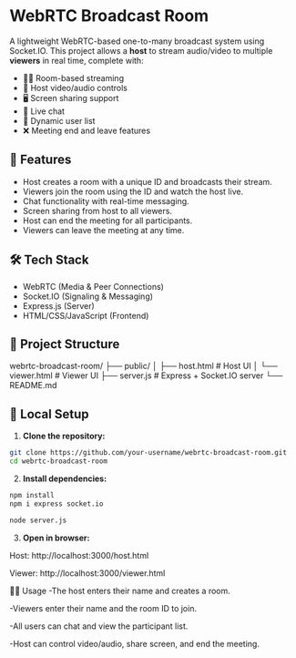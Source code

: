 # WebRTC Broadcast Room

A lightweight WebRTC-based one-to-many broadcast system using Socket.IO. This project allows a **host** to stream audio/video to multiple **viewers** in real time, complete with:

- 🧑‍💻 Room-based streaming
- 🎥 Host video/audio controls
- 🖥️ Screen sharing support
- 💬 Live chat
- 👥 Dynamic user list
- ❌ Meeting end and leave features

## 🚀 Features

- Host creates a room with a unique ID and broadcasts their stream.
- Viewers join the room using the ID and watch the host live.
- Chat functionality with real-time messaging.
- Screen sharing from host to all viewers.
- Host can end the meeting for all participants.
- Viewers can leave the meeting at any time.

## 🛠️ Tech Stack

- WebRTC (Media & Peer Connections)
- Socket.IO (Signaling & Messaging)
- Express.js (Server)
- HTML/CSS/JavaScript (Frontend)

## 📁 Project Structure

webrtc-broadcast-room/
├── public/
│ ├── host.html # Host UI
│ └── viewer.html # Viewer UI
├── server.js # Express + Socket.IO server
└── README.md


## 🧪 Local Setup

1. **Clone the repository:**

```bash
git clone https://github.com/your-username/webrtc-broadcast-room.git
cd webrtc-broadcast-room
```
2. **Install dependencies:**
 ```bash
npm install
npm i express socket.io

node server.js

```
3. **Open in browser:**

Host: http://localhost:3000/host.html

Viewer: http://localhost:3000/viewer.html



🧑‍💻 Usage
-The host enters their name and creates a room.

-Viewers enter their name and the room ID to join.

-All users can chat and view the participant list.

-Host can control video/audio, share screen, and end the meeting.
